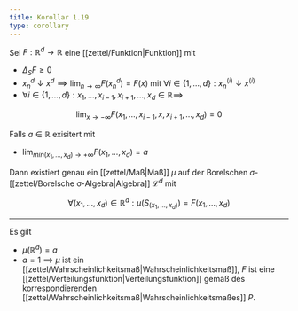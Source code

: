 ```yaml
---
title: Korollar 1.19
type: corollary
---
```


Sei $F : \mathbb{R}^d \to \mathbb{R}$ eine [[zettel/Funktion|Funktion]] mit
- $\Delta_S F \ge 0$
- $x_n^d \downarrow x^d \implies \lim_{n \to \infty} F(x_n^d) = F(x)$ mit $\forall i \in \{ 1, \dots, d \} : x_n^{(i)} \downarrow x^{(i)}$
- $\forall i \in \{ 1, \dots, d \} : x_1, \dots, x_{i - 1}, x_{i + 1}, \dots, x_d \in \mathbb{R} \implies$

$$
	\lim_{x \to -\infty} F(x_1, \dots, x_{i - 1}, x, x_{i + 1}, \dots, x_d) = 0
$$

Falls $a \in \mathbb{R}$ exisitert mit
- $\lim_{min(x_1, \dots, x_d) \to +\infty} F(x_1, \dots, x_d) = a$

Dann existiert genau ein [[zettel/Maß|Maß]] $\mu$ auf der Borelschen $\sigma$-[[zettel/Borelsche σ-Algebra|Algebra]] $\mathcal{L}^d$ mit

$$
	\forall (x_1, \dots, x_d) \in \mathbb{R}^d : \mu(S_{(x_1, \dots, x_d)}) = F(x_1, \dots, x_d)
$$

---

Es gilt
- $\mu(\mathbb{R}^d) = a$
- $a = 1$ $\implies$ $\mu$ ist ein [[zettel/Wahrscheinlichkeitsmaß|Wahrscheinlichkeitsmaß]], $F$ ist eine [[zettel/Verteilungsfunktion|Verteilungsfunktion]] gemäß des korrespondierenden [[zettel/Wahrscheinlichkeitsmaß|Wahrscheinlichkeitsmaßes]] $P$.
